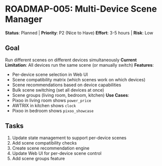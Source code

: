 # ROADMAP-005: Multi-Device Scene Manager

**Status**: Planned | **Priority**: P2 (Nice to Have)
**Effort**: 3-5 hours | **Risk**: Low

## Goal

Run different scenes on different devices simultaneously
**Current Limitation**: All devices run the same scene (or manually switch)
**Features**:

- Per-device scene selection in Web UI
- Scene compatibility matrix (which scenes work on which devices)
- Scene recommendations based on device capabilities
- Bulk scene switching (set all devices at once)
- Scene groups (living room, bedroom, kitchen)
  **Use Cases**:
- Pixoo in living room shows `power_price`
- AWTRIX in kitchen shows `clock`
- Pixoo in bedroom shows `pixoo_showcase`

## Tasks

1. Update state management to support per-device scenes
2. Add scene compatibility checks
3. Create scene recommendation engine
4. Update Web UI for per-device scene control
5. Add scene groups feature
